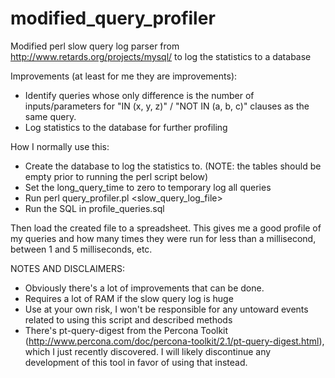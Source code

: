 modified_query_profiler
=======================

Modified perl slow query log parser from http://www.retards.org/projects/mysql/ to log the statistics to a database

Improvements (at least for me they are improvements):
* Identify queries whose only difference is the number of inputs/parameters for "IN (x, y, z)" / "NOT IN (a, b, c)" clauses as the same query.
* Log statistics to the database for further profiling

How I normally use this:
* Create the database to log the statistics to.  (NOTE: the tables should be empty prior to running the perl script below)
* Set the long_query_time to zero to temporary log all queries
* Run perl query_profiler.pl <slow_query_log_file>
* Run the SQL in profile_queries.sql

Then load the created file to a spreadsheet.  This gives me a good profile of my queries and how many times they were run for less than a millisecond, between 1 and 5 milliseconds, etc.

NOTES AND DISCLAIMERS:
* Obviously there's a lot of improvements that can be done.
* Requires a lot of RAM if the slow query log is huge
* Use at your own risk, I won't be responsible for any untoward events related to using this script and described methods
* There's pt-query-digest from the Percona Toolkit (http://www.percona.com/doc/percona-toolkit/2.1/pt-query-digest.html), which I just recently discovered.  I will likely discontinue any development of this tool in favor of using that instead.

